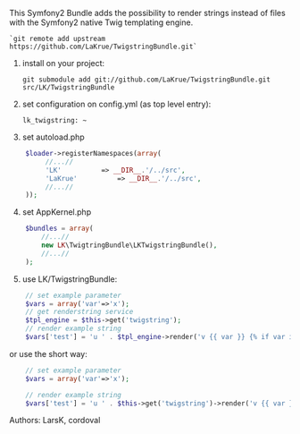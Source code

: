 This Symfony2 Bundle adds the possibility to render strings instead of files with the Symfony2 native Twig templating engine.

    `git remote add upstream https://github.com/LaKrue/TwigstringBundle.git`

1. install on your project:

    `git submodule add git://github.com/LaKrue/TwigstringBundle.git src/LK/TwigstringBundle`

2. set configuration on config.yml (as top level entry):

    `lk_twigstring: ~`

3. set autoload.php

``` php
    $loader->registerNamespaces(array(
         //...//
         'LK'          => __DIR__.'/../src',
         'LaKrue'          => __DIR__.'/../src',
         //...//
    ));
````

4. set AppKernel.php

``` php
    $bundles = array(
        //...//
        new LK\TwigtringBundle\LKTwigstringBundle(),
        //...//
    );
```

5. use LK/TwigstringBundle:

``` php
    // set example parameter
    $vars = array('var'=>'x');
    // get renderstring service
    $tpl_engine = $this->get('twigstring');
    // render example string
    $vars['test'] = 'u ' . $tpl_engine->render('v {{ var }} {% if var is defined %} y {% endif %} z{% for i in 1..5 %} {{ i }}{% endfor %}', $vars);
```

or use the short way:

``` php
    // set example parameter
    $vars = array('var'=>'x');

    // render example string
    $vars['test'] = 'u ' . $this->get('twigstring')->render('v {{ var }} {% if var is defined %} y {% endif %} z{% for i in 1..5 %} {{ i }}{% endfor %}', $vars);
```


Authors:
LarsK, cordoval